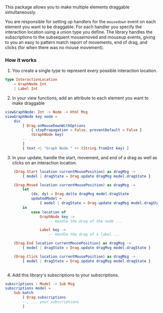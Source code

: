 This package allows you to make multiple elements draggable simultaneously.


You are responsible for setting up handlers for the `mousedown` event on each
element you want to be draggable. For each handler you specify the interaction
location using a union type you define. The library handles the subscriptions
to the subsequent mousemoved and mouseup events, giving to you an easy to
pattern match report of movements, end of drag, and clicks (for when there was
no mouse movement).

### How it works
1) You create a single type to represent every possible interaction location.
``` elm
type InteractionLocation
    = GraphNode Int
    | Label Int
```
2) In your view functions, add an attribute to each element you want to make draggable 
```elm
viewGraphNode: Int -> Node -> Html Msg
viewGraphNode key node =
    div
        [ Drag.onMouseDownWithOptions
            { stopPropagation = False, preventDefault = False }
            (GraphNode key)
        -- ...
        ]
        [ text <| "Graph Node " ++ (String.fromInt key) ]
```

3) In your update, handle the start, movement, and end of a drag as well as
clicks on an interaction location.
```elm
    (Drag.Start location currentMousePosition) as dragMsg ->
        { model | dragState = Drag.update dragMsg model.dragState }

    (Drag.Moved location currentMousePosition) as dragMsg ->
        let
            (dx, dy) = Drag.delta dragMsg model.dragState
            updatedModel =
                { model | dragState = Drag.update dragMsg model.dragState }
        in
            case location of
                GraphNode key ->
                    -- Handle the drag of the node ...

                Label key ->
                    -- Handle the drag of a label ...

    (Drag.End location currentMousePosition) as dragMsg ->
        { model | dragState = Drag.update dragMsg model.dragState }

    (Drag.Click location currentMousePosition) as dragMsg ->
        { model | dragState = Drag.update dragMsg model.dragState }
    
```
4) Add this library's subscriptions to your subscriptions.
```elm
subscriptions : Model -> Sub Msg
subscriptions model =
    Sub.batch
        [ Drag.subscriptions
        --, ... your subscriptions
        ]
```
